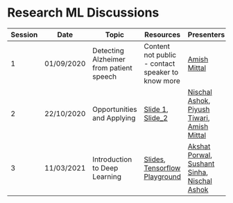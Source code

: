 # Research ML Discussions

| Session | Date | Topic| Resources | Presenters
|---------|------|------|-----------|-----------
|1 | 01/09/2020 | Detecting Alzheimer from patient speech | Content not public - contact speaker to know more | [Amish Mittal](https://github.com/fliptrail)|
|2 | 22/10/2020 | Opportunities and Applying | [Slide 1](https://docs.google.com/presentation/d/115lgdTEzNGqNhj1V9JrQLlMH5eKMPtTxLJtWenr56GA/edit?usp=sharing), [Slide_2](https://docs.google.com/presentation/d/18LXCTfvI_B9oKo-yZnVZbmRgLTioQ7BrS8VSbJoorEE/edit?usp=sharing)| [Nischal Ashok](https://github.com/Nish-19), [Piyush Tiwari](https://github.com/thebackpropogator), [Amish Mittal](https://github.com/fliptrail)|
|3 | 11/03/2021 | Introduction to Deep Learning | [Slides](https://docs.google.com/presentation/d/1ZWlLqw-J5YiCMFDNtwaee3B0EsYfl56XYMmq5mZf_wI/edit?usp=sharing), [Tensorflow Playground](https://developers.google.com/machine-learning/crash-course/introduction-to-neural-networks/playground-exercises)| [Akshat Porwal](https://github.com/Akshat05-tech), [Sushant Sinha](https://github.com/sushant52), [Nischal Ashok](https://github.com/Nish-19)|
